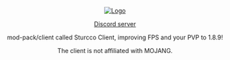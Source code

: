 <!DOCTYPE html>
<html lang="pt-br">
<head>
<meta charset="utf-8">

<p align="center">
<a class="navbar-brand" href="https://github.com/NeturnProjects/Sturcco-Client" title="Página inicial2">
<img alt="Logo" src="https://cdn.discordapp.com/attachments/1056020605327130736/1065386943191453817/logo1.png">
</a>

<p align="center">
  <a href="https://discord.gg/kCTRqgr6mG">Discord server</a>
</p>

<p align="center">
mod-pack/client called Sturcco Client, improving FPS and your PVP to 1.8.9!

<p align="center">
The client is not affiliated with MOJANG.
